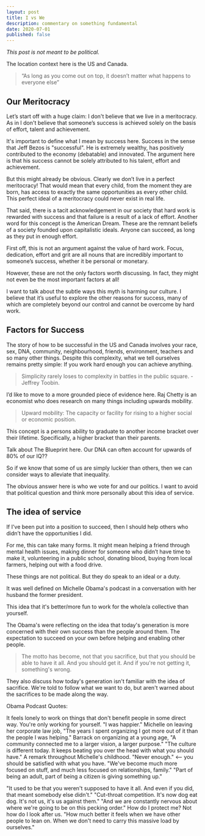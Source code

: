 ```yaml
---
layout: post
title: I vs We
description: commentary on something fundamental
date: 2020-07-01
published: false
---
```


_This post is not meant to be political._

The location context here is the US and Canada.

> “As long as you come out on top, it doesn’t matter what happens to everyone else”

## Our Meritocracy

Let’s start off with a huge claim: I don't believe that we live in a meritocracy. As in I don't believe that someone’s success is achieved solely on the basis of effort, talent and achievement. 

It's important to define what I mean by success here. Success in the sense that Jeff Bezos is "successful". He is extremely wealthy, has positively contributed to the economy (debatable) and innovated. The argument here is that his success cannot be solely attributed to his talent, effort and achievement. 

But this might already be obvious. Clearly we don’t live in a perfect meritocracy! That would mean that every child, from the moment they are born, has access to exactly the same opportunities as every other child. This perfect ideal of a meritocracy could never exist in real life. 

That said, there is a tacit acknowledgement in our society that hard work is rewarded with success and that failure is a result of a lack of effort. Another word for this concept is the American Dream. These are the remnant beliefs of a society founded upon capitalistic ideals. Anyone can succeed, as long as they put in enough effort.

First off, this is not an argument against the value of hard work. Focus, dedication, effort and grit are all nouns that are incredibly important to someone’s success, whether it be personal or monetary.

However, these are not the only factors worth discussing. In fact, they might not even be the most important factors at all!

I want to talk about the subtle ways this myth is harming our culture. I believe that it’s useful to explore the other reasons for success, many of which are completely beyond our control and cannot be overcome by hard work. 

## Factors for Success

The story of how to be successful in the US and Canada involves your race, sex, DNA, community, neighbourhood, friends, environment, teachers and so many other things. Despite this complexity, what we tell ourselves remains pretty simple: If you work hard enough you can achieve anything.

> Simplicity rarely loses to complexity in battles in the public square. - Jeffrey Toobin.

I’d like to move to a more grounded piece of evidence here. Raj Chetty is an economist who does research on many things including upwards mobility. 

> Upward mobility: The capacity or facility for rising to a higher social or economic position.

This concept is a persons ability to graduate to another income bracket over their lifetime. Specifically, a higher bracket than their parents.

Talk about The Blueprint here. Our DNA can often account for upwards of 80% of our IQ??

So if we know that some of us are simply luckier than others, then we can consider ways to alleviate that inequality. 

The obvious answer here is who we vote for and our politics. I want to avoid that political question and think more personally about this idea of service. 

## The idea of service

If I've been put into a position to succeed, then I should help others who didn’t have the opportunities I did.

For me, this can take many forms. It might mean helping a friend through mental health issues, making dinner for someone who didn’t have time to make it, volunteering in a public school, donating blood, buying from local farmers, helping out with a food drive.

These things are not political. But they do speak to an ideal or a duty. 

It was well defined on Michelle Obama's podcast in a conversation with her husband the former president.

This idea that it's better/more fun to work for the whole/a collective than yourself.

The Obama's were reflecting on the idea that today's generation is more concerned with their own success than the people around them. The expectation to succeed on your own before helping and enabling other people.

> The motto has become, not that you sacrifice, but that you should be able to have it all. And you should get it. And if you're not getting it, something's wrong.

They also discuss how today's generation isn't familiar with the idea of sacrifice. We're told to follow what we want to do, but aren't warned about the sacrifices to be made along the way.

Obama Podcast Quotes:

It feels lonely to work on things that don't benefit people in some direct way. You're only working for yourself. "I was happier." 
Michelle on leaving her corporate law job, "The years I spent organizing I got more out of it than the people I was helping." 
Barrack on organizing at a young age, "A community connected me to a larger vision, a larger purpose."
"The culture is different today. It keeps beating you over the head with what you should have."
A remark throughout Michelle's childhood. "Never enough." <– you should be satisfied with what you have.
"We've become much more focused on stuff, and much less focused on relationships, family." 
"Part of being an adult, part of being a citizen is giving something up." 

"It used to be that you weren't supposed to have it all. And even if you did, that meant somebody else didn't."
"Cut-throat competition. It's now dog eat dog. It's not us, it's us against them." "And we are constantly nervous about where we're going to be on this pecking order."
How do I protect me? Not how do I look after us.
"How much better it feels when we have other people to lean on. When we don't need to carry this massive load by ourselves."
